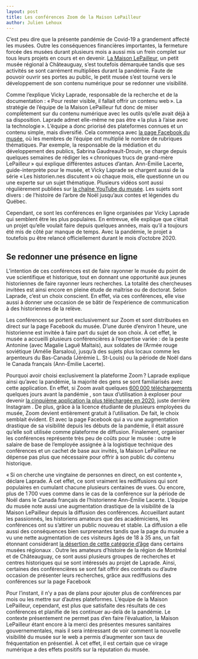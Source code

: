 ```yaml
---
layout: post
title: Les conférences Zoom de la Maison LePailleur
author: Julien Lehoux
---
```


C’est peu dire que la présente pandémie de Covid-19 a grandement affecté les musées. Outre les conséquences financières importantes, la fermeture forcée des musées durant plusieurs mois a aussi mis un frein complet sur tous leurs projets en cours et en devenir. [La Maison LePailleur](http://maisonlepailleur.ca/), un petit musée régional à Châteauguay, s’est toutefois démarquée tandis que ses activités se sont carrément multipliées durant la pandémie. Faute de pouvoir ouvrir ses portes au public, le petit musée s’est tourné vers le développement de son contenu numérique pour se redonner une visibilité.

Comme l’explique Vicky Laprade, responsable de la recherche et de la documentation : « Pour rester visible, il fallait offrir un contenu web ». La stratégie de l’équipe de la Maison LePailleur fut donc de miser complètement sur du contenu numérique avec les outils qu’elle avait déjà à sa disposition. Laprade admet elle-même ne pas être « la plus à l’aise avec la technologie ». L’équipe a donc priorisé des plateformes connues et un contenu simple, mais diversifié. Cela commença avec [la page Facebook du musée](https://www.facebook.com/Maison-LePailleur-457840675170), où les membres de l’équipe ont multiplié le nombre de rubriques thématiques. Par exemple, la responsable de la médiation et du développement des publics, Sabrina Gaudreault-Drouin, se charge depuis quelques semaines de rédiger les « chroniques trucs de grand-mère LePailleur » qui explique différentes astuces d’antan. Ann-Émilie Lacerte, guide-interprète pour le musée, et Vicky Laprade se chargent aussi de la série « Les historien.nes discutent » où chaque mois, elle questionne un ou une experte sur un sujet thématique. Plusieurs vidéos sont aussi régulièrement publiées sur [la chaîne YouTube du musée](https://www.youtube.com/channel/UC_oTjvWQdnYfbz1B1CKUOhg). Les sujets sont divers : de l’histoire de l’arbre de Noël jusqu’aux contes et légendes du Québec.

Cependant, ce sont les conférences en ligne organisées par Vicky Laprade qui semblent être les plus populaires. En entrevue, elle explique que c’était un projet qu’elle voulait faire depuis quelques années, mais qu’il a toujours été mis de côté par manque de temps. Avec la pandémie, le projet a toutefois pu être relancé officiellement durant le mois d’octobre 2020.

## Se redonner une présence en ligne

L’intention de ces conférences est de faire rayonner le musée du point de vue scientifique et historique, tout en donnant une opportunité aux jeunes historiennes de faire rayonner leurs recherches. La totalité des chercheuses invitées est ainsi encore en pleine étude de maîtrise ou de doctorat. Selon Laprade, c’est un choix conscient. En effet, via ces conférences, elle vise aussi à donner une occasion de se bâtir de l’expérience de communication à des historiennes de la relève.

Les conférences se portent exclusivement sur Zoom et sont distribuées en direct sur la page Facebook du musée. D’une durée d’environ 1 heure, une historienne est invitée à faire part du sujet de son choix. À cet effet, le musée a accueilli plusieurs conférencières à l’expertise variée : de la peste Antonine (avec Magalie Laguë Maltais), aux soldates de l’Armée rouge soviétique (Amélie Barsalou), jusqu’à des sujets plus locaux comme les arpenteurs du Bas-Canada (Jérémie L. St-Louis) ou la période de Noël dans le Canada français (Ann-Émilie Lacerte).

Pourquoi avoir choisi exclusivement la plateforme Zoom ? Laprade explique ainsi qu’avec la pandémie, la majorité des gens se sont familiarisés avec cette application. En effet, si Zoom avait quelques [600 000 téléchargements](https://www.nytimes.com/2020/03/17/style/zoom-parties-coronavirus-memes.html) quelques jours avant la pandémie , son taux d’utilisation à exploser pour devenir [la cinquième application la plus téléchargée en 2020](https://www.forbes.com/sites/johnkoetsier/2021/01/07/here-are-the-10-most-downloaded-apps-of-2020/?sh=18b0e4b25d1a), juste derrière Instagram . De plus, grâce à la licence étudiante de plusieurs employées du musée, Zoom devient entièrement gratuit à l’utilisation. De fait, le choix semblait évident. Et avec la page Facebook qui a vu une augmentation drastique de sa visibilité depuis les débuts de la pandémie, il était assuré qu’elle soit utilisée comme plateforme de diffusion. Finalement, organiser les conférences représente très peu de coûts pour le musée : outre le salaire de base de l’employée assignée à la logistique technique des conférences et un cachet de base aux invités, la Maison LePailleur ne dépense pas plus que nécessaire pour offrir à son public du contenu historique.

« Si on cherche une vingtaine de personnes en direct, on est contente », déclare Laprade. À cet effet, ce sont vraiment les rediffusions qui sont populaires en cumulant chacune plusieurs centaines de vues. Ou encore, plus de 1 700 vues comme dans le cas de la conférence sur la période de Noël dans le Canada français de l’historienne Ann-Émilie Lacerte. L’équipe du musée note aussi une augmentation drastique de la visibilité de la Maison LePailleur depuis la diffusion des conférences. Accueillant autant les passionnés, les historiens amateurs que des académiciens, les conférences ont su s’attirer un public nouveau et stable. La diffusion a elle aussi des conséquences bien surprenantes tandis que la page du musée a vu une nette augmentation de ces visiteurs âgés de 18 à 35 ans, un fait étonnant considérant [la désertion de cette catégorie d’âge](https://culture-communication.fr/fr/les-museniaux-les-milleniaux-parlent-de-leur-musee-ideal/) dans certains musées régionaux . Outre les amateurs d’histoire de la région de Montréal et de Châteauguay, ce sont aussi plusieurs groupes de recherches et centres historiques qui se sont intéressés au projet de Laprade. Ainsi, certaines des conférencières se sont fait offrir des contrats ou d’autre occasion de présenter leurs recherches, grâce aux rediffusions des conférences sur la page Facebook

Pour l’instant, il n’y a pas de plans pour ajouter plus de conférences par mois ou les mettre sur d’autres plateformes. L’équipe de la Maison LePailleur, cependant, est plus que satisfaite des résultats de ces conférences et planifie de les continuer au-delà de la pandémie. Le contexte présentement ne permet pas d’en faire l’évaluation, la Maison LePailleur étant encore à la merci des présentes mesures sanitaires gouvernementales, mais il sera intéressant de voir comment la nouvelle visibilité du musée sur le web a permis d’augmenter son taux de fréquentation en présentiel. À cet effet, il est certain que ce virage numérique a des effets positifs sur la réputation du musée.
